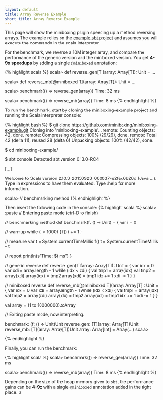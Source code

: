 ```yaml
---
layout: default
title: Array Reverse Example
short_title: Array Reverse Example
---
```


This page will show the miniboxing plugin speeding up a method reversing arrays. The example relies on the [example sbt project](example.html) and assumes you will execute the commands in the scala interpreter.

For the benchmark, we reverse a 10M integer array, and compare the performance of the generic version and the miniboxed version. You get **4-9x speedups** by adding a single `@miniboxed` annotation:

{% highlight scala %}
scala> def reverse_gen[T](array: Array[T]): Unit = ...

scala> def reverse_mb[@miniboxed T](array: Array[T]): Unit = ...

scala> benchmark(() => reverse_gen(array))
Time: 32 ms

scala> benchmark(() => reverse_mb(array))
Time: 8 ms
{% endhighlight %}

To run the benchmark, start by cloning the [miniboxing-example](https://github.com/miniboxing/miniboxing-example) project and running the Scala interpreter console:

{% highlight bash %}
$ git clone https://github.com/miniboxing/miniboxing-example.git
Cloning into 'miniboxing-example'...
remote: Counting objects: 42, done.
remote: Compressing objects: 100% (29/29), done.
remote: Total 42 (delta 11), reused 28 (delta 6)
Unpacking objects: 100% (42/42), done.

$ cd miniboxing-example/

$ sbt console
Detected sbt version 0.13.0-RC4

[...]

Welcome to Scala version 2.10.3-20130923-060037-e2fec6b28d (Java ...).
Type in expressions to have them evaluated.
Type :help for more information.

scala> // benchmarking method
{% endhighlight %}

Then insert the following code in the console:
{% highlight scala %}
scala> :paste
// Entering paste mode (ctrl-D to finish)

// benchmarking method
def benchmark(f: () => Unit) = {
  var i = 0

  // warmup
  while (i < 1000) {
    f()
    i += 1
  }

  // measure
  var t = System.currentTimeMillis
  f()
  t = System.currentTimeMillis - t

  // report
  println(s"Time: $t ms")
}

// generic reverse
def reverse_gen[T](array: Array[T]): Unit = {
  var idx = 0
  var xdi = array.length - 1
  while (idx < xdi) {
    val tmp1 = array(idx)
    val tmp2 = array(xdi)
    array(idx) = tmp2
    array(xdi) = tmp1
    idx += 1
    xdi -= 1
  }
}

// miniboxed reverse
def reverse_mb[@miniboxed T](array: Array[T]): Unit = {
  var idx = 0
  var xdi = array.length - 1
  while (idx < xdi) {
    val tmp1 = array(idx)
    val tmp2 = array(xdi)
    array(idx) = tmp2
    array(xdi) = tmp1
    idx += 1
    xdi -= 1
  }
}

val array = (1 to 10000000).toArray

// Exiting paste mode, now interpreting.

benchmark: (f: () => Unit)Unit
reverse_gen: [T](array: Array[T])Unit
reverse_mb: [T](array: Array[T])Unit
array: Array[Int] = Array(...)
scala>

{% endhighlight %}

Finally, you can run the benchmark:

{% highlight scala %}
scala> benchmark(() => reverse_gen(array))
Time: 32 ms

scala> benchmark(() => reverse_mb(array))
Time: 8 ms
{% endhighlight %}

Depending on the size of the heap memory given to `sbt`, the performance gains can be **4-9x** with a single `@miniboxed` annotation added in the right place. :)
